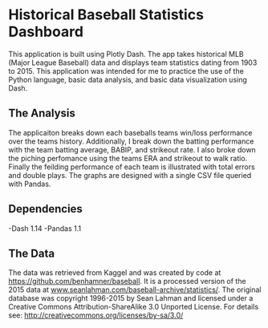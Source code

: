 # Historical Baseball Statistics Dashboard
This application is built using Plotly Dash. The app takes historical MLB (Major League Baseball) data and displays team statistics dating from 1903 to 2015. This application was intended for me to practice the use of the Python language, basic data analysis, and basic data visualization using Dash.

## The Analysis
The applicaiton breaks down each baseballs teams win/loss performance over the teams history. Additionally, I break down the batting performance with the team batting average, BABIP, and strikeout rate. I also broke down the piching perfomance using the teams ERA and strikeout to walk ratio. Finally the feilding performance of each team is illustrated with total errors and double plays. The graphs are designed with a single CSV file queried with Pandas.

## Dependencies
-Dash 1.14
-Pandas 1.1

## The Data
The data was retrieved from Kaggel and was created by code at https://github.com/benhamner/baseball. It is a processed version of the 2015 data at www.seanlahman.com/baseball-archive/statistics/. The original database was copyright 1996-2015 by Sean Lahman and licensed under a Creative Commons Attribution-ShareAlike 3.0 Unported License. For details see: http://creativecommons.org/licenses/by-sa/3.0/

